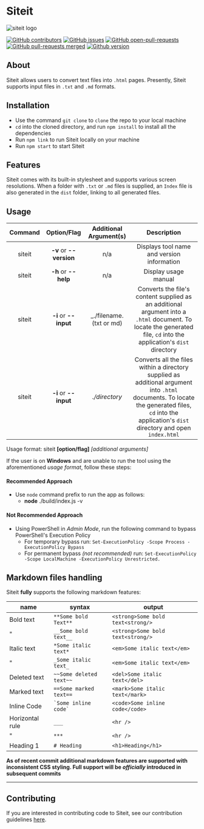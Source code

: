 # Siteit

![siteit logo](https://user-images.githubusercontent.com/50856799/205128398-f6c5cfa9-9b1a-4e02-b4df-f13b25e54754.svg)



[![GitHub contributors](https://badgen.net/github/contributors/SerpentBytes/siteit)](https://GitHub.com/SerpentBytes/siteit/graphs/contributors/)
[![GitHub issues](https://badgen.net/github/issues/SerpentBytes/siteit/)](https://GitHub.com/SerpentBytes/siteit/issues/)
[![GitHub open-pull-requests](https://badgen.net/github/open-prs/SerpentBytes/siteit)](https://github.com/SerpentBytes/siteit/pulls?q=is%3Aopen)
[![GitHub pull-requests merged](https://badgen.net/github/merged-prs/SerpentBytes/siteit)](https://github.com/SerpentBytes/siteit/pulls?q=is%3Amerged)
[![Github version](https://img.shields.io/github/package-json/v/SerpentBytes/siteit/master?color=green&label=version)](https://github.com/SerpentBytes/siteit)

## About

Siteit allows users to convert text files into `.html` pages. Presently, Siteit supports input files in `.txt` and `.md` formats.

## Installation

-   Use the command `git clone` to `clone` the repo to your local machine
-   `cd` into the cloned directory, and run `npm install` to install all the dependencies
-   Run `npm link` to run Siteit locally on your machine
-   Run `npm start` to start Siteit

## Features

Siteit comes with its built-in stylesheet and supports various screen resolutions. When a folder with `.txt` or `.md` files is supplied,
an `Index` file is also generated in the `dist` folder, linking to all generated files.

## Usage
| Command |       Option/Flag       |  Additional Argument(s)  |                                                                                             Description                                                                                             |
| :-----: | :---------------------: | :----------------------: | :-------------------------------------------------------------------------------------------------------------------------------------------------------------------------------------------------: |
| siteit  | **-v** or **--version** |           n/a            |                                                                             Displays tool name and version information                                                                              |
| siteit  |  **-h** or **--help**   |           n/a            |                                                                                        Display usage manual                                                                                         |
| siteit  |  **-i** or **--input**  | \_./filename.(txt or md) |                 Converts the file's content supplied as an additional argument into a `.html` document. To locate the generated file, `cd` into the application's `dist` directory                  |
| siteit  |  **-i** or **--input**  |      _./directory_       | Converts all the files within a directory supplied as additional argument into `.html` documents. To locate the generated files, `cd` into the application's `dist` directory and open `index.html` |

Usage format: siteit **[option/flag]** _[additional arguments]_

If the user is on **Windows** and are unable to run the tool using the aforementioned _usage format_, follow these steps:

#### Recommended Approach
- Use `node` command prefix to run the app as follows:
  - **node** ./build/index.js -v

#### Not Recommended Approach

-   Using PowerShell in _Admin Mode_, run the following command to bypass PowerShell's Execution Policy
    -   For temporary bypass run: `Set-ExecutionPolicy -Scope Process -ExecutionPolicy Bypass`
    -   For permanent bypass _(not recommended)_ run: `Set-ExecutionPolicy -Scope LocalMachine -ExecutionPolicy Unrestricted.`

## Markdown files handling

Siteit **fully** supports the following markdown features:

| name            | syntax       | output             |
| --------------- | ------------ | -------------------- |
| Bold text       | `**Some bold Text**`   | `<strong>Some bold text<strong/>` |
| "      | `__Some bold text__`   | `<strong>Some bold text<strong/>` |
| Italic text     | `*Some italic text*`    | `<em>Some italic text</em>` |
| "    | `_Some italic text_`    | `<em>Some italic text</em>` |
| Deleted text     | `~~Some deleted text~~`    | `<del>Some italic text</del>` |
| Marked text     | `==Some marked text==`    | `<mark>Some italic text</mark>` |
| Inline Code            | `` `Some inline code` `` | `<code>Some inline code</code>`   |
| Horizontal rule | `___`        | `<hr />`                |
| "                | `***`        | `<hr />`               |
| Heading 1         | `# Heading` | `<h1>Heading</h1>`     |

**As of recent commit additional markdown features are supported with inconsistent CSS styling. Full support will be _officially_ introduced in subsequent commits**

---
## Contributing
If you are interested in contributing code to Siteit, see our contribution guidelines [here](./CONTRIBUTING.md).
